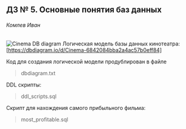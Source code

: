 ## ДЗ № 5. Основные понятия баз данных
###### Комлев Иван

![Cinema DB diagram](https://github.com/otusteamedu/PHP_2025/blob/ikomlev/hw6/cinema.png?raw=true)
Логическая модель базы данных кинотеатра:
[https://dbdiagram.io/d/Cinema-6842084bba2a4ac57b0eff84]

Код для создания логической модели продублирован в файле
> dbdiagram.txt

DDL скрипты:
> ddl_scripts.sql

Скрипт для нахождения самого прибыльного фильма:
> most_profitable.sql
